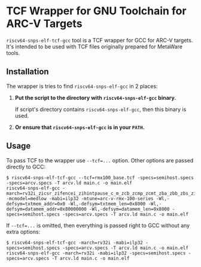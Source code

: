 # TCF Wrapper for GNU Toolchain for ARC-V Targets

`riscv64-snps-elf-tcf-gcc` tool is a TCF wrapper for GCC for ARC-V targets.
It's intended to be used with TCF files originally prepared for MetaWare tools.

## Installation

The wrapper is tries to find `riscv64-snps-elf-gcc` in 2 places:

1. **Put the script to the directory with `riscv64-snps-elf-gcc` binary.**
   
   If script's directory contains `riscv64-snps-elf-gcc`, then this binary is used.
2. **Or ensure that `riscv64-snps-elf-gcc` is in your `PATH`.**

## Usage

To pass TCF to the wrapper use `--tcf=...` option. Other options are passed
directly to GCC:

```
$ riscv64-snps-elf-tcf-gcc --tcf=rmx100_base.tcf -specs=semihost.specs -specs=arcv.specs -T arcv.ld main.c -o main.elf
riscv64-snps-elf-gcc -march=rv32i_zicsr_zifencei_zihintpause_c_m_zcb_zcmp_zcmt_zba_zbb_zbs_zicond_zicbom_zicbop -mcmodel=medlow -mabi=ilp32 -mtune=arc-v-rmx-100-series -Wl,-defsym=txtmem_addr=0x0 -Wl,-defsym=txtmem_len=0x8000 -Wl,-defsym=datamem_addr=0x80000000 -Wl,-defsym=datamem_len=0x8000 -specs=semihost.specs -specs=arcv.specs -T arcv.ld main.c -o main.elf
```

If `--tcf=...` is omitted, then everything is passed right to GCC without any
extra options:

```
$ riscv64-snps-elf-tcf-gcc -march=rv32i -mabi=ilp32 -specs=semihost.specs -specs=arcv.specs -T arcv.ld main.c -o main.elf
riscv64-snps-elf-gcc -march=rv32i -mabi=ilp32 -specs=semihost.specs -specs=arcv.specs -T arcv.ld main.c -o main.elf
```

